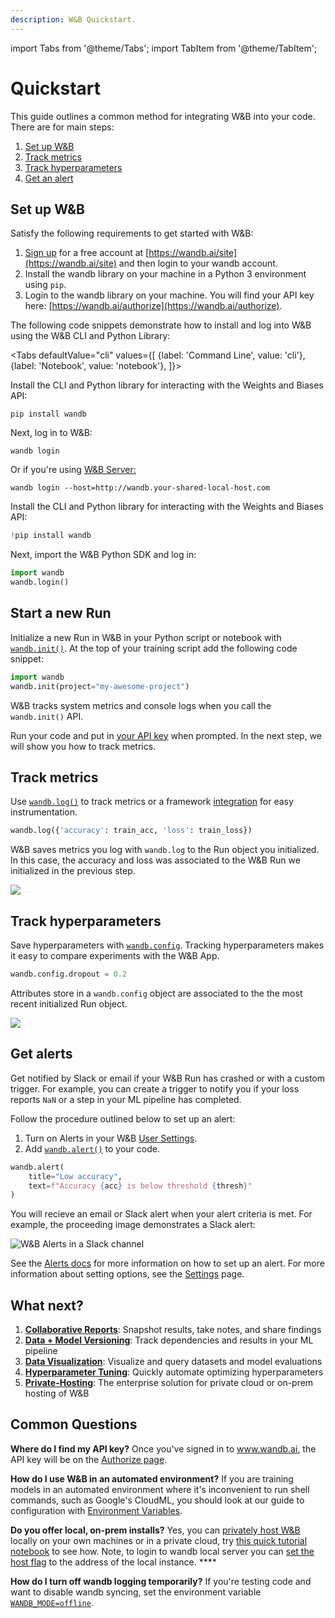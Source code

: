 ```yaml
---
description: W&B Quickstart.
---
```


import Tabs from '@theme/Tabs';
import TabItem from '@theme/TabItem';

# Quickstart
This guide outlines a common method for integrating W&B into your code. There are for main steps:
1. [Set up W&B](#set-up-wb)
2. [Track metrics](#track-metrics)
3. [Track hyperparameters](#track-hyperparameters)
4. [Get an alert](#get-alerts)

## Set up W&B
Satisfy the following requirements to get started with W&B:  

1.  [Sign up](https://wandb.ai/site) for a free account at [https://wandb.ai/site](https://wandb.ai/site) and then login to your wandb account.  
2. Install the wandb library on your machine in a Python 3 environment using `pip`.  
3. Login to the wandb library on your machine. You will find your API key here: [https://wandb.ai/authorize](https://wandb.ai/authorize).  

The following code snippets demonstrate how to install and log into W&B using the W&B CLI and Python Library:

<Tabs
  defaultValue="cli"
  values={[
    {label: 'Command Line', value: 'cli'},
    {label: 'Notebook', value: 'notebook'},
  ]}>
  <TabItem value="cli">

Install the CLI and Python library for interacting with the Weights and Biases API:

```
pip install wandb
```

Next, log in to W&B:

```
wandb login
```

Or if you're using [W&B Server:](./guides/hosting/intro.md)

```
wandb login --host=http://wandb.your-shared-local-host.com
```

  </TabItem>
  <TabItem value="notebook">

Install the CLI and Python library for interacting with the Weights and Biases API:

```python
!pip install wandb
```

Next, import the W&B Python SDK and log in:

```python
import wandb
wandb.login()
```

  </TabItem>
</Tabs>


## Start a new Run

Initialize a new Run in W&B in your Python script or notebook with [`wandb.init()`](./ref/python/run.md). At the top of your training script add the following code snippet:

```python
import wandb
wandb.init(project="my-awesome-project")
```
W&B tracks system metrics and console logs when you call the `wandb.init()` API. 

Run your code and put in [your API key](https://wandb.ai/authorize) when prompted. In the next step, we will show you how to track metrics. 


## Track metrics

Use [`wandb.log()`](./ref/python/log.md) to track metrics or a framework [integration](guides/integrations/intro.md) for easy instrumentation.

```python
wandb.log({'accuracy': train_acc, 'loss': train_loss})
```

W&B saves metrics you log with `wandb.log` to the Run object you initialized. In this case, the accuracy and loss was associated to the W&B Run we initialized in the previous step.

![](/images/quickstart/wandb_demo_logging_metrics.png)


## Track hyperparameters

Save hyperparameters with [`wandb.config`](./guides/track/config.md). Tracking hyperparameters makes it easy to compare experiments with the W&B App. 

```python
wandb.config.dropout = 0.2
```
Attributes store in a `wandb.config` object are associated to the the most recent initialized Run object. 

![](/images/quickstart/wandb_demo_experiments.gif)

## Get alerts

Get notified by Slack or email if your W&B Run has crashed or with a custom trigger. For example, you can create a trigger to notify you if your loss reports `NaN` or a step in your ML pipeline has completed.

Follow the procedure outlined below to set up an alert: 

1. Turn on Alerts in your W&B [User Settings](https://wandb.ai/settings).
2. Add [`wandb.alert()`](./guides/runs/alert.md) to your code.

```python
wandb.alert(
    title="Low accuracy", 
    text=f"Accuracy {acc} is below threshold {thresh}"
)
```
You will recieve an email or Slack alert when your alert criteria is met. For example, the proceeding image demonstrates a Slack alert:

![W&B Alerts in a Slack channel](/images/quickstart/get_alerts.png)

See the [Alerts docs](./guides/runs/alert.md) for more information on how to set up an alert. For more information about setting options, see the [Settings](./guides/app/settings-page/intro.md) page. 


## What next?

1. [**Collaborative Reports**](./guides/reports/intro.md): Snapshot results, take notes, and share findings
2. [**Data + Model Versioning**](./guides/models/intro.md): Track dependencies and results in your ML pipeline
3. [**Data Visualization**](guides/data-vis/intro.md): Visualize and query datasets and model evaluations
4. [**Hyperparameter Tuning**](guides/sweeps/intro.md): Quickly automate optimizing hyperparameters
5. [**Private-Hosting**](guides/hosting/intro.md): The enterprise solution for private cloud or on-prem hosting of W&B

## Common Questions

**Where do I find my API key?**
Once you've signed in to www.wandb.ai, the API key will be on the [Authorize page](https://wandb.ai/authorize).

**How do I use W&B in an automated environment?**
If you are training models in an automated environment where it's inconvenient to run shell commands, such as Google's CloudML, you should look at our guide to configuration with [Environment Variables](guides/track/environment-variables.md).

**Do you offer local, on-prem installs?**
Yes, you can [privately host W&B](guides/hosting/intro.md) locally on your own machines or in a private cloud, try [this quick tutorial notebook](http://wandb.me/intro) to see how. Note, to login to wandb local server you can [set the host flag](https://docs.wandb.ai/guides/hosting/quickstart#4.-modify-training-code-to-log-to-wandb-local-server) to the address of the local instance.  **** 

**How do I turn off wandb logging temporarily?**
If you're testing code and want to disable wandb syncing, set the environment variable [`WANDB_MODE=offline`](guides/track/environment-variables.md).
